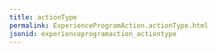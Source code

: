 ```yaml
---
title: actionType
permalink: ExperienceProgramAction.actionType.html
jsonid: experienceprogramaction_actiontype
---
```

